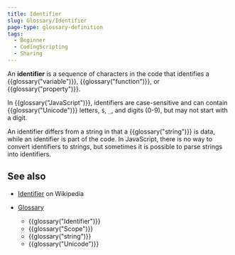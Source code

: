 ```yaml
---
title: Identifier
slug: Glossary/Identifier
page-type: glossary-definition
tags:
  - Beginner
  - CodingScripting
  - Sharing
---
```


An **identifier** is a sequence of characters in the code that identifies a {{glossary("variable")}}, {{glossary("function")}}, or {{glossary("property")}}.

In {{glossary("JavaScript")}}, identifiers are case-sensitive and can contain {{glossary("Unicode")}} letters, `$`, `_`, and digits (0-9), but may not start with a digit.

An identifier differs from a string in that a {{glossary("string")}} is data, while an identifier is part of the code. In JavaScript, there is no way to convert identifiers to strings, but sometimes it is possible to parse strings into identifiers.

## See also

- [Identifier](https://en.wikipedia.org/wiki/Identifier#In_computer_science) on Wikipedia
- [Glossary](/en-US/docs/Glossary)

  - {{glossary("Identifier")}}
  - {{glossary("Scope")}}
  - {{glossary("string")}}
  - {{glossary("Unicode")}}
